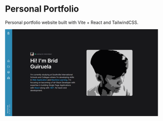 # Personal Portfolio

Personal portfolio website built with Vite + React and TailwindCSS.

![preview](https://github.com/WideBirb/personal-portfolio/blob/main/public/images/demo-pic.png)

